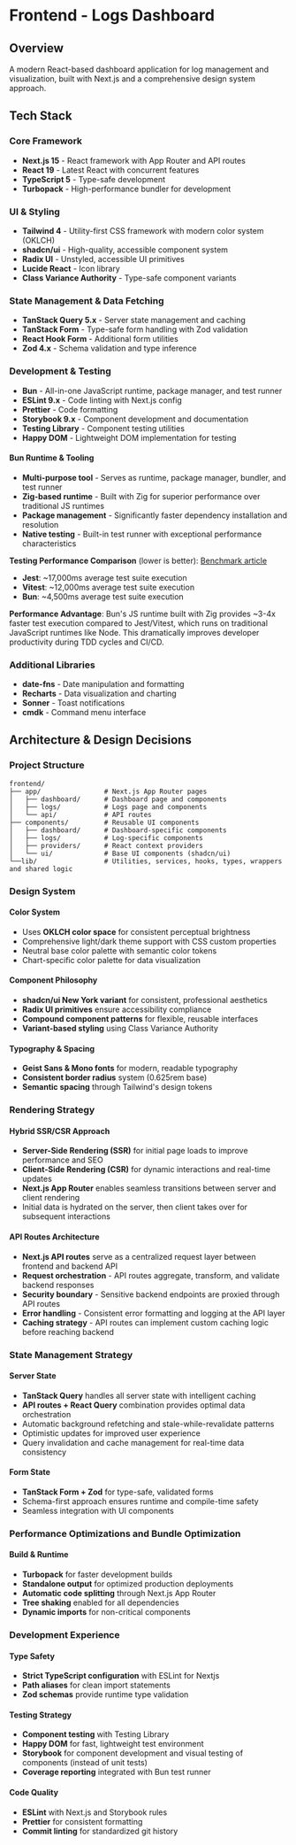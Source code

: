# Frontend - Logs Dashboard

## Overview

A modern React-based dashboard application for log management and visualization,
built with Next.js and a comprehensive design system approach.

## Tech Stack

### Core Framework

- **Next.js 15** - React framework with App Router and API routes
- **React 19** - Latest React with concurrent features
- **TypeScript 5** - Type-safe development
- **Turbopack** - High-performance bundler for development

### UI & Styling

- **Tailwind 4** - Utility-first CSS framework with modern color system (OKLCH)
- **shadcn/ui** - High-quality, accessible component system
- **Radix UI** - Unstyled, accessible UI primitives
- **Lucide React** - Icon library
- **Class Variance Authority** - Type-safe component variants

### State Management & Data Fetching

- **TanStack Query 5.x** - Server state management and caching
- **TanStack Form** - Type-safe form handling with Zod validation
- **React Hook Form** - Additional form utilities
- **Zod 4.x** - Schema validation and type inference

### Development & Testing

- **Bun** - All-in-one JavaScript runtime, package manager, and test runner
- **ESLint 9.x** - Code linting with Next.js config
- **Prettier** - Code formatting
- **Storybook 9.x** - Component development and documentation
- **Testing Library** - Component testing utilities
- **Happy DOM** - Lightweight DOM implementation for testing

#### Bun Runtime & Tooling

- **Multi-purpose tool** - Serves as runtime, package manager, bundler, and test
  runner
- **Zig-based runtime** - Built with Zig for superior performance over
  traditional JS runtimes
- **Package management** - Significantly faster dependency installation and
  resolution
- **Native testing** - Built-in test runner with exceptional performance
  characteristics

**Testing Performance Comparison** (lower is better):
[Benchmark article](https://dev.to/kcsujeet/your-tests-are-slow-you-need-to-migrate-to-bun-9hh)

- **Jest**: ~17,000ms average test suite execution
- **Vitest**: ~12,000ms average test suite execution
- **Bun**: ~4,500ms average test suite execution

**Performance Advantage**: Bun's JS runtime built with Zig provides ~3-4x faster
test execution compared to Jest/Vitest, which runs on traditional JavaScript
runtimes like Node. This dramatically improves developer productivity during TDD
cycles and CI/CD.

### Additional Libraries

- **date-fns** - Date manipulation and formatting
- **Recharts** - Data visualization and charting
- **Sonner** - Toast notifications
- **cmdk** - Command menu interface

## Architecture & Design Decisions

### Project Structure

```
frontend/
├── app/                # Next.js App Router pages
│   ├── dashboard/      # Dashboard page and components
│   ├── logs/           # Logs page and components
│   └── api/            # API routes
├── components/         # Reusable UI components
│   ├── dashboard/      # Dashboard-specific components
│   ├── logs/           # Log-specific components
│   ├── providers/      # React context providers
│   └── ui/             # Base UI components (shadcn/ui)
└──lib/                 # Utilities, services, hooks, types, wrappers and shared logic
```

### Design System

#### Color System

- Uses **OKLCH color space** for consistent perceptual brightness
- Comprehensive light/dark theme support with CSS custom properties
- Neutral base color palette with semantic color tokens
- Chart-specific color palette for data visualization

#### Component Philosophy

- **shadcn/ui New York variant** for consistent, professional aesthetics
- **Radix UI primitives** ensure accessibility compliance
- **Compound component patterns** for flexible, reusable interfaces
- **Variant-based styling** using Class Variance Authority

#### Typography & Spacing

- **Geist Sans & Mono fonts** for modern, readable typography
- **Consistent border radius** system (0.625rem base)
- **Semantic spacing** through Tailwind's design tokens

### Rendering Strategy

#### Hybrid SSR/CSR Approach

- **Server-Side Rendering (SSR)** for initial page loads to improve performance
  and SEO
- **Client-Side Rendering (CSR)** for dynamic interactions and real-time updates
- **Next.js App Router** enables seamless transitions between server and client
  rendering
- Initial data is hydrated on the server, then client takes over for subsequent
  interactions

#### API Routes Architecture

- **Next.js API routes** serve as a centralized request layer between frontend
  and backend API
- **Request orchestration** - API routes aggregate, transform, and validate
  backend responses
- **Security boundary** - Sensitive backend endpoints are proxied through API
  routes
- **Error handling** - Consistent error formatting and logging at the API layer
- **Caching strategy** - API routes can implement custom caching logic before
  reaching backend

### State Management Strategy

#### Server State

- **TanStack Query** handles all server state with intelligent caching
- **API routes + React Query** combination provides optimal data orchestration
- Automatic background refetching and stale-while-revalidate patterns
- Optimistic updates for improved user experience
- Query invalidation and cache management for real-time data consistency

#### Form State

- **TanStack Form + Zod** for type-safe, validated forms
- Schema-first approach ensures runtime and compile-time safety
- Seamless integration with UI components

### Performance Optimizations and Bundle Optimization

#### Build & Runtime

- **Turbopack** for faster development builds
- **Standalone output** for optimized production deployments
- **Automatic code splitting** through Next.js App Router
- **Tree shaking** enabled for all dependencies
- **Dynamic imports** for non-critical components

### Development Experience

#### Type Safety

- **Strict TypeScript configuration** with ESLint for Nextjs
- **Path aliases** for clean import statements
- **Zod schemas** provide runtime type validation

#### Testing Strategy

- **Component testing** with Testing Library
- **Happy DOM** for fast, lightweight test environment
- **Storybook** for component development and visual testing of components
  (instead of unit tests)
- **Coverage reporting** integrated with Bun test runner

#### Code Quality

- **ESLint** with Next.js and Storybook rules
- **Prettier** for consistent formatting
- **Commit linting** for standardized git history
